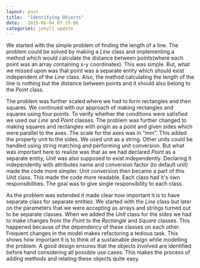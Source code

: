 ```yaml
---
layout: post
title:  "Identifying Objects"
date:   2015-06-04 07:15:06
categories: jekyll update
---
```


<html>
	<head>
		<title>Identifying Objects</title>
	</head>
<body>
<p>
We started with the simple problem of finding the length of a line. The problem could be solved by making a <i>Line</i> class and implementing a method which would calculate the distance between points(where each point was an array containing x-y coordinates). This was simple. But, what we missed upon was that point was a separate entity which should exist independent of the <i>Line</i> class. Also, the method calculating the length of the line is nothing but the distance between points and it should also belong to the <i>Point</i> class.
</p>

<p>
The problem was further scaled where we had to form rectangles and then squares. We continued with our approach of making rectangles and squares using four points. To verify whether the conditions were satisfied we used our <i>Line</i> and <i>Point</i> classes. The problem was further changed to making squares and rectangles with origin as a point and given sides which were parallel to the axes. The scale for the axes was in "mm". This added the property unit to the sides. We used unit as a string. Other units could be handled using string matching and performing unit conversion. But what was important here to realize was that as we had declared <i>Point</i> as a separate entity, <i>Unit</i> was also supposed to exist independently. Declaring it independently with attributes name and conversion factor (to default unit) made the code more simpler. Unit conversion then became a part of this <i>Unit</i> class. This made the code more readable. Each class had it's own responsibilities. The goal was to give single responsibility to each class.
</p>

<p>
As the problem was extended it made clear how important it is to have separate class for separate entities. We started with the <i>Line</i> class but later on the parameters that we were accepting as arrays and strings turned out to be separate classes. When we added the <i>Unit</i> class for the sides we had to make changes from the <i>Point</i> to the <i>Rectangle</i> and <i>Square</i> classes. This happened because of the dependency of these classes on each other. Frequent changes in the model makes refactoring a tedious task. This shows how important it is to think of a sustainable design while modelling the problem. A good design ensures that the objects involved are identified before hand considering all possible use cases. This makes the process of adding methods and relating these objects quite easy.
</p>
</body>
</html>
